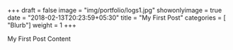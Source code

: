 +++
draft = false
image = "img/portfolio/logs1.jpg"
showonlyimage = true
date = "2018-02-13T20:23:59+05:30"
title = "My First Post"
categories = [ "Blurb"]
weight = 1
+++

My First Post Content